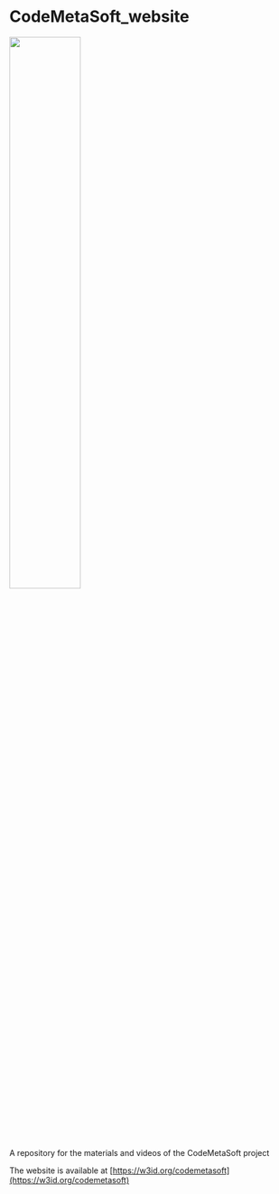 # CodeMetaSoft_website 

<img src="img/image.png" width="50%"/>

A repository for the materials and videos of the CodeMetaSoft project

The website is available at [https://w3id.org/codemetasoft](https://w3id.org/codemetasoft)
